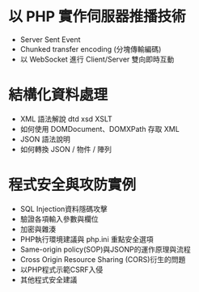 # 以 PHP 實作伺服器推播技術
- Server Sent Event
- Chunked transfer encoding (分塊傳輸編碼)
- 以 WebSocket 進行 Client/Server 雙向即時互動

# 結構化資料處理 
  - XML 語法解說  dtd xsd XSLT
  - 如何使用 DOMDocument、DOMXPath 存取 XML
  - JSON 語法說明
  - 如何轉換 JSON / 物件 / 陣列

# 程式安全與攻防實例
- SQL Injection資料隱碼攻擊
- 驗證各項輸入參數與欄位
- 加密與雜湊
- PHP執行環境建議與 php.ini 重點安全選項
- Same-origin policy(SOP)與JSONP的運作原理與流程
- Cross Origin Resource Sharing (CORS)衍生的問題
- 以PHP程式示範CSRF入侵
- 其他程式安全建議
